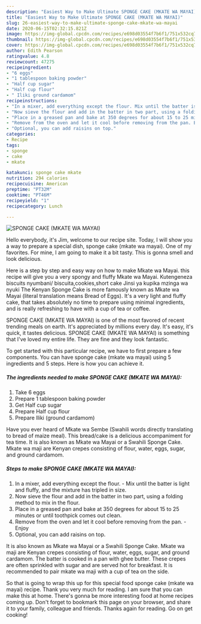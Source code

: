 ```yaml
---
description: "Easiest Way to Make Ultimate SPONGE CAKE (MKATE WA MAYAI)"
title: "Easiest Way to Make Ultimate SPONGE CAKE (MKATE WA MAYAI)"
slug: 26-easiest-way-to-make-ultimate-sponge-cake-mkate-wa-mayai
date: 2020-06-15T02:32:15.821Z
image: https://img-global.cpcdn.com/recipes/e698d03554f7b6f1/751x532cq70/sponge-cake-mkate-wa-mayai-recipe-main-photo.jpg
thumbnail: https://img-global.cpcdn.com/recipes/e698d03554f7b6f1/751x532cq70/sponge-cake-mkate-wa-mayai-recipe-main-photo.jpg
cover: https://img-global.cpcdn.com/recipes/e698d03554f7b6f1/751x532cq70/sponge-cake-mkate-wa-mayai-recipe-main-photo.jpg
author: Edith Pearson
ratingvalue: 4.8
reviewcount: 47275
recipeingredient:
- "6 eggs"
- "1 tablespoon baking powder"
- "Half cup sugar"
- "Half cup flour"
- " Iliki ground cardamom"
recipeinstructions:
- "In a mixer, add everything except the flour. Mix until the batter is light and fluffy, and the mixture has tripled in size."
- "Now sieve the flour and add in the batter in two part, using a folding method to mix in the flour."
- "Place in a greased pan and bake at 350 degrees for about 15 to 25 minutes or until toothpick comes out clean."
- "Remove from the oven and let it cool before removing from the pan. Enjoy"
- "Optional, you can add raisins on top."
categories:
- Recipe
tags:
- sponge
- cake
- mkate

katakunci: sponge cake mkate 
nutrition: 294 calories
recipecuisine: American
preptime: "PT32M"
cooktime: "PT46M"
recipeyield: "1"
recipecategory: Lunch

---
```



![SPONGE CAKE (MKATE WA MAYAI)](https://img-global.cpcdn.com/recipes/e698d03554f7b6f1/751x532cq70/sponge-cake-mkate-wa-mayai-recipe-main-photo.jpg)

Hello everybody, it's Jim, welcome to our recipe site. Today, I will show you a way to prepare a special dish, sponge cake (mkate wa mayai). One of my favorites. For mine, I am going to make it a bit tasty. This is gonna smell and look delicious.

Here is a step by step and easy way on how to make Mkate wa Mayai. this recipe will give you a very spongy and fluffy Mkate wa Mayai. Kutengeneza biscuits nyumbani/ biscuita,cookies,short cake Jinsi ya kupika mzinga wa nyuki The Kenyan Sponge Cake is more famously known as Mkate wa Mayai (literal translation means Bread of Eggs). It&#39;s a very light and fluffy cake, that takes absolutely no time to prepare using minimal ingredients, and is really refreshing to have with a cup of tea or coffee.

SPONGE CAKE (MKATE WA MAYAI) is one of the most favored of recent trending meals on earth. It's appreciated by millions every day. It's easy, it's quick, it tastes delicious. SPONGE CAKE (MKATE WA MAYAI) is something that I've loved my entire life. They are fine and they look fantastic.


To get started with this particular recipe, we have to first prepare a few components. You can have sponge cake (mkate wa mayai) using 5 ingredients and 5 steps. Here is how you can achieve it.

<!--inarticleads1-->

##### The ingredients needed to make SPONGE CAKE (MKATE WA MAYAI):

1. Take 6 eggs
1. Prepare 1 tablespoon baking powder
1. Get Half cup sugar
1. Prepare Half cup flour
1. Prepare  Iliki (ground cardamom)


Have you ever heard of Mkate wa Sembe (Swahili words directly translating to bread of maize meal). This bread/cake is a delicious accompaniment for tea time. It is also known as Mkate wa Mayai or a Swahili Sponge Cake. Mkate wa maji are Kenyan crepes consisting of flour, water, eggs, sugar, and ground cardamom. 

<!--inarticleads2-->

##### Steps to make SPONGE CAKE (MKATE WA MAYAI):

1. In a mixer, add everything except the flour. - Mix until the batter is light and fluffy, and the mixture has tripled in size.
1. Now sieve the flour and add in the batter in two part, using a folding method to mix in the flour.
1. Place in a greased pan and bake at 350 degrees for about 15 to 25 minutes or until toothpick comes out clean.
1. Remove from the oven and let it cool before removing from the pan. - Enjoy
1. Optional, you can add raisins on top.


It is also known as Mkate wa Mayai or a Swahili Sponge Cake. Mkate wa maji are Kenyan crepes consisting of flour, water, eggs, sugar, and ground cardamom. The batter is cooked in a pan with ghee butter. These crepes are often sprinkled with sugar and are served hot for breakfast. It is recommended to pair mkate wa maji with a cup of tea on the side. 

So that is going to wrap this up for this special food sponge cake (mkate wa mayai) recipe. Thank you very much for reading. I am sure that you can make this at home. There's gonna be more interesting food at home recipes coming up. Don't forget to bookmark this page on your browser, and share it to your family, colleague and friends. Thanks again for reading. Go on get cooking!
